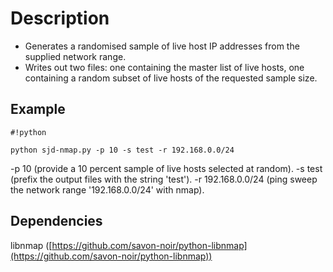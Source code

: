 # Description #

* Generates a randomised sample of live host IP addresses from the supplied network range.
* Writes out two files: one containing the master list of live hosts, one containing a random subset of live hosts of the requested sample size.

## Example ##

```
#!python

python sjd-nmap.py -p 10 -s test -r 192.168.0.0/24
```

-p 10 (provide a 10 percent sample of live hosts selected at random).
-s test (prefix the output files with the string 'test').
-r 192.168.0.0/24 (ping sweep the network range '192.168.0.0/24' with nmap).

## Dependencies ##
libnmap ([https://github.com/savon-noir/python-libnmap](https://github.com/savon-noir/python-libnmap))